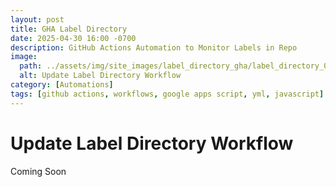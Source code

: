 ```yaml
---
layout: post
title: GHA Label Directory
date: 2025-04-30 16:00 -0700
description: GitHub Actions Automation to Monitor Labels in Repo
image: 
  path: ../assets/img/site_images/label_directory_gha/label_directory_0r.png
  alt: Update Label Directory Workflow
category: [Automations]
tags: [github actions, workflows, google apps script, yml, javascript]
---
```



# **Update Label Directory** Workflow

Coming Soon